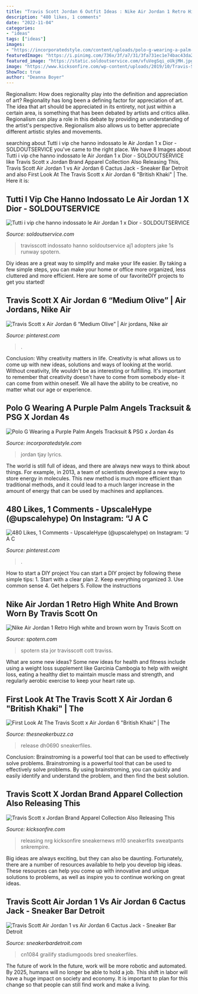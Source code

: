 ```yaml
---
title: "Travis Scott Jordan 6 Outfit Ideas : Nike Air Jordan 1 Retro High White And Brown Worn By Travis Scott On"
description: "480 likes, 1 comments"
date: "2022-11-04"
categories:
- "ideas"
tags: ["ideas"]
images:
- "https://incorporatedstyle.com/content/uploads/polo-g-wearing-a-palm-angels-garment-dyed-tracksuit-with-matchein-psg-x-jordan.jpg"
featuredImage: "https://i.pinimg.com/736x/3f/a7/31/3fa731ec1e74bac43da20a17f1c6eec6.jpg"
featured_image: "https://static.soldoutservice.com/vfuVegSqi_oUkjMH.jpg"
image: "https://www.kicksonfire.com/wp-content/uploads/2019/10/Travis-Scott-1-681x478.jpg?x98166"
ShowToc: true
author: "Deanna Boyer"
---
```



Regionalism: How does regionality play into the definition and appreciation of art?
Regionality has long been a defining factor for appreciation of art. The idea that art should be appreciated in its entirety, not just within a certain area, is something that has been debated by artists and critics alike. Regionalism can play a role in this debate by providing an understanding of the artist's perspective. Regionalism also allows us to better appreciate different artistic styles and movements.

	

		
searching about Tutti i vip che hanno indossato le Air Jordan 1 x Dior - SOLDOUTSERVICE you've came to the right place. We have 8 Images about Tutti i vip che hanno indossato le Air Jordan 1 x Dior - SOLDOUTSERVICE like Travis Scott x Jordan Brand Apparel Collection Also Releasing This, Travis Scott Air Jordan 1 vs Air Jordan 6 Cactus Jack - Sneaker Bar Detroit and also First Look At The Travis Scott x Air Jordan 6 &quot;British Khaki&quot; | The. Here it is:
		
    
## Tutti I Vip Che Hanno Indossato Le Air Jordan 1 X Dior - SOLDOUTSERVICE

<img loading=lazy src="https://static.soldoutservice.com/vfuVegSqi_oUkjMH.jpg" onerror="this.onerror=null;this.src='https://tse4.mm.bing.net/th?id=OIP.bQp5XjEAi_YDaHzzELeCVgHaIM&amp;pid=15.1';" alt="Tutti i vip che hanno indossato le Air Jordan 1 x Dior - SOLDOUTSERVICE">

_Source: soldoutservice.com_

>travisscott indossato hanno soldoutservice aj1 adopters jake 1s runway spotern. 

	

Diy ideas are a great way to simplify and make your life easier. By taking a few simple steps, you can make your home or office more organized, less cluttered and more efficient. Here are some of our favoriteDIY projects to get you started!

    
## Travis Scott X Air Jordan 6 “Medium Olive” | Air Jordans, Nike Air

<img loading=lazy src="https://i.pinimg.com/736x/3f/a7/31/3fa731ec1e74bac43da20a17f1c6eec6.jpg" onerror="this.onerror=null;this.src='https://tse3.mm.bing.net/th?id=OIP.WypOn0qyBWlOdCJNntTV1gHaG1&amp;pid=15.1';" alt="Travis Scott x Air Jordan 6 “Medium Olive” | Air jordans, Nike air">

_Source: pinterest.com_

>. 

	

Conclusion: Why creativity matters in life.
Creativity is what allows us to come up with new ideas, solutions and ways of looking at the world. Without creativity, life wouldn't be as interesting or fulfilling. It's important to remember that creativity doesn't have to come from somebody else- it can come from within oneself. We all have the ability to be creative, no matter what our age or experience.

    
## Polo G Wearing A Purple Palm Angels Tracksuit &amp; PSG X Jordan 4s

<img loading=lazy src="https://incorporatedstyle.com/content/uploads/polo-g-wearing-a-palm-angels-garment-dyed-tracksuit-with-matchein-psg-x-jordan.jpg" onerror="this.onerror=null;this.src='https://tse1.mm.bing.net/th?id=OIP.b85d7Hk1JkaiT7ndDVXHyAHaHa&amp;pid=15.1';" alt="Polo G Wearing a Purple Palm Angels Tracksuit &amp; PSG x Jordan 4s">

_Source: incorporatedstyle.com_

>jordan tjay lyrics. 

	

The world is still full of ideas, and there are always new ways to think about things. For example, in 2013, a team of scientists developed a new way to store energy in molecules. This new method is much more efficient than traditional methods, and it could lead to a much larger increase in the amount of energy that can be used by machines and appliances.

    
## 480 Likes, 1 Comments - UpscaleHype (@upscalehype) On Instagram: “J A C

<img loading=lazy src="https://i.pinimg.com/originals/ab/4c/e5/ab4ce50178edc66f8d566db33d1fd9fe.jpg" onerror="this.onerror=null;this.src='https://tse2.mm.bing.net/th?id=OIP.r0lrjdSVYVg3op8F-VFdkgHaJQ&amp;pid=15.1';" alt="480 Likes, 1 Comments - UpscaleHype (@upscalehype) on Instagram: “J A C">

_Source: pinterest.com_

>. 

	

How to start a DIY project
You can start a DIY project by following these simple tips: 1. Start with a clear plan 2. Keep everything organized 3. Use common sense 4. Get helpers 5. Follow the instructions 
    
## Nike Air Jordan 1 Retro High White And Brown Worn By Travis Scott On

<img loading=lazy src="https://medias.spotern.com/spots/w640/210/210192-1561633251.jpg" onerror="this.onerror=null;this.src='https://tse3.mm.bing.net/th?id=OIP.HmzOujRVatxAsubybVG2cgHaHa&amp;pid=15.1';" alt="Nike Air Jordan 1 Retro High white and brown worn by Travis Scott on">

_Source: spotern.com_

>spotern sta jor travisscott cott traviss. 

	

What are some new ideas?
Some new ideas for health and fitness include using a weight loss supplement like Garcinia Cambogia to help with weight loss, eating a healthy diet to maintain muscle mass and strength, and regularly aerobic exercise to keep your heart rate up.

    
## First Look At The Travis Scott X Air Jordan 6 &quot;British Khaki&quot; | The

<img loading=lazy src="https://thesneakerbuzz.ca/wp-content/uploads/2021/01/Travis-Scott-Air-Jordan-6-British-Khaki-DH0690-200-Release-Date-Pricing-2-1024x769.jpg" onerror="this.onerror=null;this.src='https://tse2.mm.bing.net/th?id=OIP.Wnq8d5uxCl7J0kYQquwS0QHaFj&amp;pid=15.1';" alt="First Look At The Travis Scott x Air Jordan 6 &quot;British Khaki&quot; | The">

_Source: thesneakerbuzz.ca_

>release dh0690 sneakerfiles. 

	

Conclusion: Brainstroming is a powerful tool that can be used to effectively solve problems.
Brainstroming is a powerful tool that can be used to effectively solve problems. By using brainstroming, you can quickly and easily identify and understand the problem, and then find the best solution.

    
## Travis Scott X Jordan Brand Apparel Collection Also Releasing This

<img loading=lazy src="https://www.kicksonfire.com/wp-content/uploads/2019/10/Travis-Scott-1-681x478.jpg?x98166" onerror="this.onerror=null;this.src='https://tse1.mm.bing.net/th?id=OIP.j3Qahwsp84G0js3JrM4ZaQHaFM&amp;pid=15.1';" alt="Travis Scott x Jordan Brand Apparel Collection Also Releasing This">

_Source: kicksonfire.com_

>releasing nrg kicksonfire sneakernews m10 sneakerfits sweatpants snkrempire. 

	

Big ideas are always exciting, but they can also be daunting. Fortunately, there are a number of resources available to help you develop big ideas. These resources can help you come up with innovative and unique solutions to problems, as well as inspire you to continue working on great ideas.

    
## Travis Scott Air Jordan 1 Vs Air Jordan 6 Cactus Jack - Sneaker Bar Detroit

<img loading=lazy src="https://sneakerbardetroit.com/wp-content/uploads/2019/08/Travis-Scott-Air-Jordan-6-CN1084-200.png" onerror="this.onerror=null;this.src='https://tse4.mm.bing.net/th?id=OIP.xnnHHYWydRECaVAsnH3FHgHaEc&amp;pid=15.1';" alt="Travis Scott Air Jordan 1 vs Air Jordan 6 Cactus Jack - Sneaker Bar Detroit">

_Source: sneakerbardetroit.com_

>cn1084 grailify stadiumgoods bred sneakerfiles. 

	

The future of work
In the future, work will be more robotic and automated. By 2025, humans will no longer be able to hold a job. This shift in labor will have a huge impact on society and economy. It is important to plan for this change so that people can still find work and make a living.

